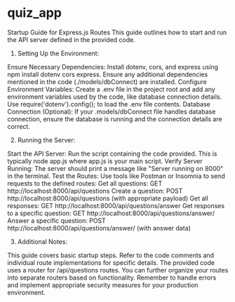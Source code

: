 # quiz_app


Startup Guide for Express.js Routes
This guide outlines how to start and run the API server defined in the provided code.

1. Setting Up the Environment:

Ensure Necessary Dependencies:
Install dotenv, cors, and express using npm install dotenv cors express.
Ensure any additional dependencies mentioned in the code (./models/dbConnect) are installed.
Configure Environment Variables:
Create a .env file in the project root and add any environment variables used by the code, like database connection details.
Use require('dotenv').config(); to load the .env file contents.
Database Connection (Optional):
If your .models/dbConnect file handles database connection, ensure the database is running and the connection details are correct.

2. Running the Server:

Start the API Server:
Run the script containing the code provided. This is typically node app.js where app.js is your main script.
Verify Server Running:
The server should print a message like "Server running on 8000" in the terminal.
Test the Routes:
Use tools like Postman or Insomnia to send requests to the defined routes:
Get all questions: GET http://localhost:8000/api/questions
Create a question: POST http://localhost:8000/api/questions (with appropriate payload)
Get all responses: GET http://localhost:8000/api/questions/answer
Get responses to a specific question: GET http://localhost:8000/api/questions/answer/<questionID>
Answer a specific question: POST http://localhost:8000/api/questions/answer/<questionID> (with answer data)

3. Additional Notes:

This guide covers basic startup steps. Refer to the code comments and individual route implementations for specific details.
The provided code uses a router for /api/questions routes. You can further organize your routes into separate routers based on functionality.
Remember to handle errors and implement appropriate security measures for your production environment.
